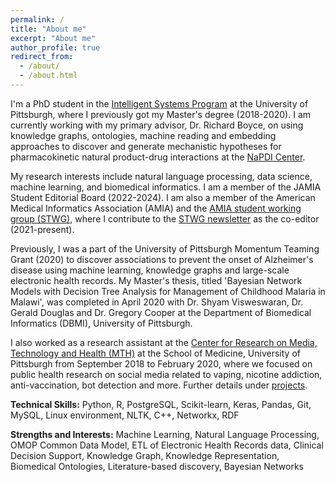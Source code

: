 ```yaml
---
permalink: /
title: "About me"
excerpt: "About me"
author_profile: true
redirect_from: 
  - /about/
  - /about.html
---
```


I'm a PhD student in the [Intelligent Systems Program](https://www.isp.pitt.edu/ "ISP") at the University of Pittsburgh, where I previously got my Master's degree (2018-2020). I am currently working with my primary advisor, Dr. Richard Boyce, on using knowledge graphs, ontologies, machine reading and embedding approaches to discover and generate mechanistic hypotheses for pharmacokinetic natural product-drug interactions at the [NaPDI Center](https://napdicenter.org/). 

My research interests include natural language processing, data science, machine learning, and biomedical informatics. I am a member of the JAMIA Student Editorial Board (2022-2024). I am also a member of the American Medical Informatics Association (AMIA) and the [AMIA student working group (STWG)](https://amia.org/community/working-groups/student), where I contribute to the [STWG newsletter](https://amia.org/community/working-groups/student/student-working-group-newsletter) as the co-editor (2021-present).

Previously, I was a part of the University of Pittsburgh Momentum Teaming Grant (2020) to discover associations to prevent the onset of Alzheimer's disease using machine learning, knowledge graphs and large-scale electronic health records. My Master's thesis, titled 'Bayesian Network Models with Decision Tree Analysis for Management of Childhood Malaria in Malawi', was completed in April 2020 with Dr. Shyam Visweswaran, Dr. Gerald Douglas and Dr. Gregory Cooper at the Department of Biomedical Informatics (DBMI), University of Pittsburgh.

I also worked as a research assistant at the [Center for Research on Media, Technology and Health (MTH)](https://www.crmth.pitt.edu/) at the School of Medicine, University of Pittsburgh from September 2018 to February 2020, where we focused on public health research on social media related to vaping, nicotine addiction, anti-vaccination, bot detection and more. Further details under [projects](https://sanyabt.github.io/projects/).

**Technical Skills:** Python, R, PostgreSQL, Scikit-learn, Keras, Pandas, Git, MySQL, Linux environment, NLTK, C++, Networkx, RDF

**Strengths and Interests:** Machine Learning, Natural Language Processing, OMOP Common Data Model, ETL of Electronic Health Records data, Clinical Decision Support, Knowledge Graph, Knowledge Representation, Biomedical Ontologies, Literature-based discovery, Bayesian Networks